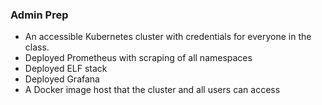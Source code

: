 ### Admin Prep

- An accessible Kubernetes cluster with credentials for everyone in the class.
- Deployed Prometheus with scraping of all namespaces
- Deployed ELF stack
- Deployed Grafana
- A Docker image host that the cluster and all users can access
